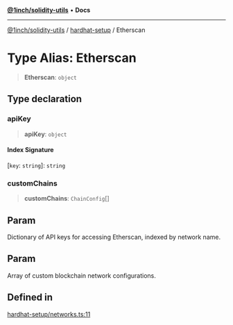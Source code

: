[**@1inch/solidity-utils**](../../README.md) • **Docs**

***

[@1inch/solidity-utils](../../README.md) / [hardhat-setup](../README.md) / Etherscan

# Type Alias: Etherscan

> **Etherscan**: `object`

## Type declaration

### apiKey

> **apiKey**: `object`

#### Index Signature

 \[`key`: `string`\]: `string`

### customChains

> **customChains**: `ChainConfig`[]

## Param

Dictionary of API keys for accessing Etherscan, indexed by network name.

## Param

Array of custom blockchain network configurations.

## Defined in

[hardhat-setup/networks.ts:11](https://github.com/1inch/solidity-utils/blob/f9426ba6dab1eac9ac07fe3976b8d1cb2d2e5ba1/hardhat-setup/networks.ts#L11)
